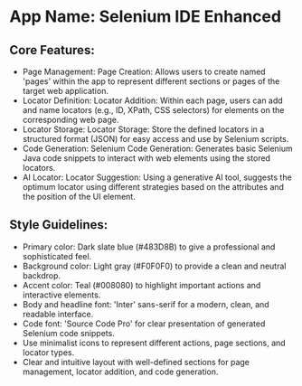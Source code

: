 # **App Name**: Selenium IDE Enhanced

## Core Features:

- Page Management: Page Creation: Allows users to create named 'pages' within the app to represent different sections or pages of the target web application.
- Locator Definition: Locator Addition: Within each page, users can add and name locators (e.g., ID, XPath, CSS selectors) for elements on the corresponding web page.
- Locator Storage: Locator Storage:  Store the defined locators in a structured format (JSON) for easy access and use by Selenium scripts.
- Code Generation: Selenium Code Generation:  Generates basic Selenium Java code snippets to interact with web elements using the stored locators.
- AI Locator: Locator Suggestion: Using a generative AI tool, suggests the optimum locator using different strategies based on the attributes and the position of the UI element.

## Style Guidelines:

- Primary color: Dark slate blue (#483D8B) to give a professional and sophisticated feel.
- Background color: Light gray (#F0F0F0) to provide a clean and neutral backdrop.
- Accent color: Teal (#008080) to highlight important actions and interactive elements.
- Body and headline font: 'Inter' sans-serif for a modern, clean, and readable interface.
- Code font: 'Source Code Pro' for clear presentation of generated Selenium code snippets.
- Use minimalist icons to represent different actions, page sections, and locator types.
- Clear and intuitive layout with well-defined sections for page management, locator addition, and code generation.